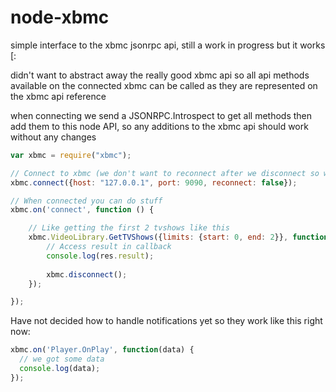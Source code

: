node-xbmc
=========

simple interface to the xbmc jsonrpc api, still a work in progress but it works [:

didn't want to abstract away the really good xbmc api so all api methods available on the connected xbmc can be called as they are represented on the xbmc api reference

when connecting we send a JSONRPC.Introspect to get all methods then add them to this node API, so any additions to the xbmc api should work without any changes

```javascript
var xbmc = require("xbmc");

// Connect to xbmc (we don't want to reconnect after we disconnect so we set it here in the connection options)
xbmc.connect({host: "127.0.0.1", port: 9090, reconnect: false});

// When connected you can do stuff
xbmc.on('connect', function () {

    // Like getting the first 2 tvshows like this
    xbmc.VideoLibrary.GetTVShows({limits: {start: 0, end: 2}}, function (res) {
        // Access result in callback
        console.log(res.result);
        
        xbmc.disconnect();
    });

});
```

Have not decided how to handle notifications yet so they work like this right now:

```javascript
xbmc.on('Player.OnPlay', function(data) {
  // we got some data
  console.log(data);
});
```
